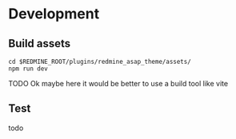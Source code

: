 # Development

## Build assets

```
cd $REDMINE_ROOT/plugins/redmine_asap_theme/assets/
npm run dev
```

TODO
Ok maybe here it would be better to use a build tool like vite

## Test

todo